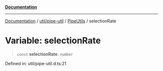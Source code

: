 [**Documentation**](../../../../../index.md)

***

[Documentation](../../../../../index.md) / [util/pipe-util](../../../index.md) / [PipeUtils](../index.md) / selectionRate

# Variable: selectionRate

> `const` **selectionRate**: `number`

Defined in: util/pipe-util.d.ts:21
